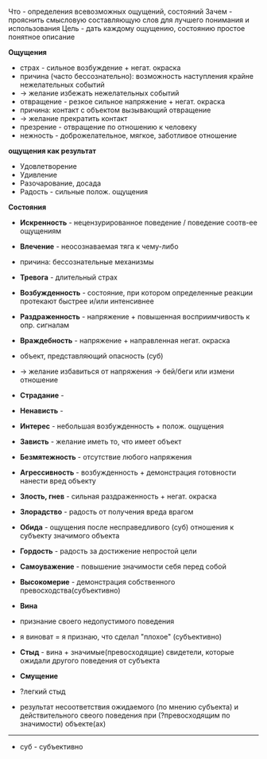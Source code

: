 Что - определения всевозможных ощущений, состояний
Зачем - прояснить смысловую составляющую слов для лучшего понимания и использования
Цель - дать каждому ощущению, состоянию простое понятное описание

**Ощущения**
- страх - сильное возбуждение + негат. окраска
 - причина (часто бессознательно): возможность наступления крайне нежелательных событий
 - -> желание избежать нежелательных событий
- отвращение - резкое сильное напряжение + негат. окраска
 - причина: контакт с объектом вызывающий отвращение 
 - -> желание прекратить контакт
- презрение - отвращение по отношению к человеку
- нежность - доброжелательное, мягкое, заботливое отношение

**ощущения как результат**
- Удовлетворение
- Удивление
- Разочарование, досада
- Радость - сильные полож. ощущения

**Состояния**
- **Искренность** - нецензурированное поведение / поведение соотв-ее ощущениям
- **Влечение** - неосознаваемая тяга к чему-либо
 - причина: бессознательные механизмы
- **Тревога** - длительный страх
- **Возбужденность** - состояние, при котором определенные реакции протекают быстрее и/или интенсивнее
- **Раздраженность** - напряжение + повышенная восприимчивость к опр. сигналам
- **Враждебность** - напряжение + направленная негат. окраска
 - объект, представляющий опасность (суб)
 - -> желание избавиться от напряжения -> бей/беги или измени отношение
- **Страдание** - 
- **Ненависть** - 
- **Интерес** - небольшая возбужденность + полож. ощущения
- **Зависть** - желание иметь то, что имеет объект 
- **Безмятежность** - отсутствие любого напряжения
- **Агрессивность** - возбужденность + демонстрация готовности нанести вред объекту
- **Злость, гнев** - сильная раздраженность + негат. окраска
- **Злорадство** - радость от получения вреда врагом


- **Обида** - ощущения после несправедливого (суб) отношения к субъекту значимого объекта
- **Гордость** - радость за достижение непростой цели
- **Самоуважение** - повышение значимости себя перед собой
- **Высокомерие** - демонстрация собственного превосходства(субъективно)
- **Вина**
 - признание своего недопустимого поведения
 - я виноват = я признаю, что сделал "плохое" (субъективно)
- **Стыд** - вина + значимые(превосходящие) свидетели, которые ожидали другого поведения от субъекта
- **Смущение**
 - ?легкий стыд
 - результат несоответствия ожидаемого (по мнению субъекта) и действительного свеого поведения при (?превосходящим по значимости) объекте(ах) 

---
- суб - субъективно
